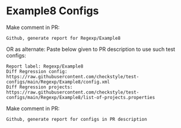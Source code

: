 # Example8 Configs
Make comment in PR:
```
Github, generate report for Regexp/Example8
```
OR as alternate:
Paste below given to PR description to use such test configs:
```
Report label: Regexp/Example8
Diff Regression config: https://raw.githubusercontent.com/checkstyle/test-configs/main/Regexp/Example8/config.xml
Diff Regression projects: https://raw.githubusercontent.com/checkstyle/test-configs/main/Regexp/Example8/list-of-projects.properties
```
Make comment in PR:
```
Github, generate report for configs in PR description
```
